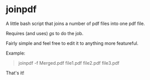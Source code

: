 joinpdf
=======

A little bash script that joins a number of pdf files into one pdf file. 

Requires (and uses) *gs* to do the job.

Fairly simple and feel free to edit it to anything more featureful.


Example:

> joinpdf -f Merged.pdf file1.pdf file2.pdf file3.pdf

That's it!


